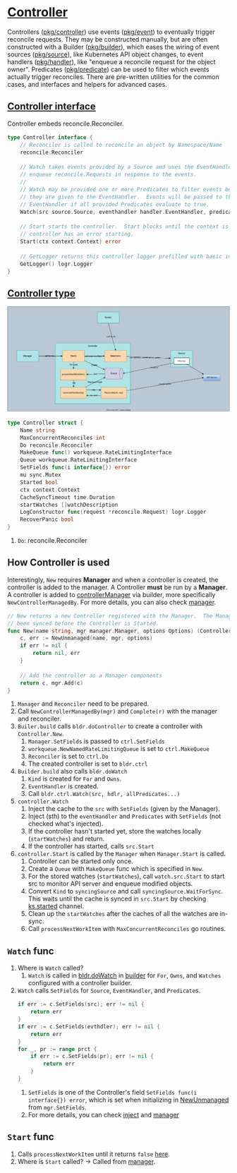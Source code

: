 # [Controller](https://pkg.go.dev/sigs.k8s.io/controller-runtime/pkg/controller)

Controllers ([pkg/controller](https://pkg.go.dev/sigs.k8s.io/controller-runtime/pkg/controller)) use events ([pkg/event](https://pkg.go.dev/sigs.k8s.io/controller-runtime/pkg/event)) to eventually trigger reconcile requests. They may be constructed manually, but are often constructed with a Builder ([pkg/builder](https://pkg.go.dev/sigs.k8s.io/controller-runtime/pkg/builder)), which eases the wiring of event sources ([pkg/source](https://pkg.go.dev/sigs.k8s.io/controller-runtime/pkg/source)), like Kubernetes API object changes, to event handlers ([pkg/handler](https://pkg.go.dev/sigs.k8s.io/controller-runtime/pkg/handler)), like "enqueue a reconcile request for the object owner". Predicates ([pkg/predicate](https://pkg.go.dev/sigs.k8s.io/controller-runtime/pkg/predicate)) can be used to filter which events actually trigger reconciles. There are pre-written utilities for the common cases, and interfaces and helpers for advanced cases.

## [Controller interface](https://github.com/kubernetes-sigs/controller-runtime/blob/v0.13.0/pkg/controller/controller.go#L66-L84)

Controller embeds reconcile.Reconciler.

```go
type Controller interface {
	// Reconciler is called to reconcile an object by Namespace/Name
	reconcile.Reconciler

	// Watch takes events provided by a Source and uses the EventHandler to
	// enqueue reconcile.Requests in response to the events.
	//
	// Watch may be provided one or more Predicates to filter events before
	// they are given to the EventHandler.  Events will be passed to the
	// EventHandler if all provided Predicates evaluate to true.
	Watch(src source.Source, eventhandler handler.EventHandler, predicates ...predicate.Predicate) error

	// Start starts the controller.  Start blocks until the context is closed or a
	// controller has an error starting.
	Start(ctx context.Context) error

	// GetLogger returns this controller logger prefilled with basic information.
	GetLogger() logr.Logger
}
```

## [Controller type](https://github.com/kubernetes-sigs/controller-runtime/blob/v0.13.0/pkg/internal/controller/controller.go#L42-L95)

![](diagram.drawio.svg)

```go
type Controller struct {
	Name string
	MaxConcurrentReconciles int
	Do reconcile.Reconciler
	MakeQueue func() workqueue.RateLimitingInterface
	Queue workqueue.RateLimitingInterface
	SetFields func(i interface{}) error
	mu sync.Mutex
	Started bool
	ctx context.Context
	CacheSyncTimeout time.Duration
	startWatches []watchDescription
	LogConstructor func(request *reconcile.Request) logr.Logger
	RecoverPanic bool
}
```

1. `Do`: reconcile.Reconciler

## How Controller is used

Interestingly, `New` requires **Manager** and when a controller is created, the controller is added to the manager. A Controller **must** be run by a **Manager**. A controller is added to [controllerManager](../manager) via builder, more specifically `NewControllerManagedBy`. For more details, you can also check [manager](../manager/).

```go
// New returns a new Controller registered with the Manager.  The Manager will ensure that shared Caches have
// been synced before the Controller is Started.
func New(name string, mgr manager.Manager, options Options) (Controller, error) {
	c, err := NewUnmanaged(name, mgr, options)
	if err != nil {
		return nil, err
	}

	// Add the controller as a Manager components
	return c, mgr.Add(c)
}
```

1. `Manager` and `Reconciler` need to be prepared.
1. Call `NewControllerManagedBy(mgr)` and `Complete(r)` with the manager and reconciler.
1. `Builer.build` calls `bldr.doController` to create a controller with `Controller.New`.
	1. `Manager.SetFields` is passed to `ctrl.SetFields`
	1. `workqueue.NewNamedRateLimitingQueue` is set to `ctrl.MakeQueue`
	1. `Reconciler` is set to `ctrl.Do`
	1. The created controller is set to `bldr.ctrl`
1. `Builder.build` also calls `bldr.doWatch`
	1. `Kind` is created for `For` and `Owns`.
	1. `EventHandler` is created.
	1. Call `bldr.ctrl.Watch(src, hdlr, allPredicates...)`
1. `controller.Watch`
	1. Inject the cache to the `src` with `SetFields` (given by the Manager).
	1. Inject (sth) to the `eventHandler` and `Predicates` with `SetFields` (not checked what's injected).
	1. If the controller hasn't started yet, store the watches locally (`startWatches`) and return.
	1. If the controller has started, calls `src.Start`
1. `controller.Start` is called by the `Manager` when `Manager.Start` is called.
	1. Controller can be started only once.
	1. Create a `Queue` with `MakeQueue` func which is specified in `New`.
	1. For the stored watches (`startWatches`), call `watch.src.Start` to start src to monitor API server and enqueue modified objects.
	1. Convert `Kind` to `syncingSource` and call `syncingSource.WaitForSync`. This waits until the cache is synced in `src.Start` by checking [ks.started](https://github.com/kubernetes-sigs/controller-runtime/blob/v0.13.0/pkg/source/source.go#L123-L163) channel.
	1. Clean up the `startWatches` after the caches of all the watches are in-sync.
	1. Call `processNextWorkItem` with `MaxConcurrentReconciles` go routines.
## `Watch` func

1. Where is `Watch` called?
    1. `Watch` is called in [bldr.doWatch](https://github.com/kubernetes-sigs/controller-runtime/blob/v0.13.0/pkg/builder/controller.go#L196) in [builder](../builder) for `For`, `Owns`, and `Watches` configured with a controller builder.
1. `Watch` calls `SetFields` for `Source`, `EventHandler`, and `Predicate`s.
    ```go
	if err := c.SetFields(src); err != nil {
		return err
	}
	if err := c.SetFields(evthdler); err != nil {
		return err
	}
	for _, pr := range prct {
		if err := c.SetFields(pr); err != nil {
			return err
		}
	}
    ```
    1. `SetFields` is one of the Controller's field `SetFields func(i interface{}) error`, which is set when initializing in [NewUnmanaged](https://github.com/kubernetes-sigs/controller-runtime/blob/v0.13.0/pkg/controller/controller.go#L100) from `mgr.SetFields`.
	1. For more details, you can check [inject](../inject/) and [manager](../manager/)

## `Start` func

1. Calls `processNextWorkItem` until it returns `false` [here](https://github.com/kubernetes-sigs/controller-runtime/blob/v0.13.0/pkg/internal/controller/controller.go#L234-L235).
1. Where is `Start` called? -> Called from [manager](../manager/).
